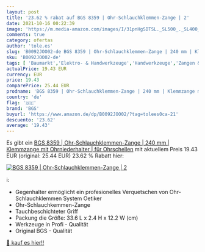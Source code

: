 ```yaml
---
layout: post
title: '23.62 % rabat auf BGS 8359 | Ohr-Schlauchklemmen-Zange | 2'
date: 2021-10-16 00:22:39
image: 'https://m.media-amazon.com/images/I/31pnHgSDTSL._SL500_._SL400_.jpg'
comments: true
category: ofertas
author: 'tole.es'
slug: 'B0092JOO02-de BGS 8359 | Ohr-Schlauchklemmen-Zange | 240 mm | Klemmzange...'
sku: 'B0092JOO02-de'
tags: [ 'Baumarkt','Elektro- & Handwerkzeuge','Handwerkzeuge','Zangen & Kneifzangen','Zangen-Sets','bgs', ]
actualPrice: 19.43 EUR
currency: EUR
price: 19.43
comparePrice: 25.44 EUR
prodname: 'BGS 8359 | Ohr-Schlauchklemmen-Zange | 240 mm | Klemmzange mit Ohrniederhalter | für Ohrschellen'
country: 'de'
flag: '🇩🇪'
brand: 'BGS'
buyurl: 'https://www.amazon.de/dp/B0092JOO02/?tag=tolees0ca-21'
descuento: '23.62'
average: '19.43'
---
```


Es gibt ein [BGS 8359 | Ohr-Schlauchklemmen-Zange | 240 mm | Klemmzange mit Ohrniederhalter | für Ohrschellen](https://www.amazon.de/dp/B0092JOO02/?tag=tolees0ca-21) mit aktuellem Preis 19.43 EUR (original: 25.44 EUR) 23.62 % Rabatt hier:

[![BGS 8359 | Ohr-Schlauchklemmen-Zange | 2](https://m.media-amazon.com/images/I/31pnHgSDTSL._SL500_._SL400_.jpg)](https://www.amazon.de/dp/B0092JOO02/?tag=tolees0ca-21)

ℹ️:

- Gegenhalter ermöglicht ein profesionelles Verquetschen von Ohr-Schlauchklemmen System Oetiker
- Ohr-Schlauchkemmen-Zange
- Tauchbeschichteter Griff
- Packung die Größe: 33.6 L x 2.4 H x 12.2 W (cm)
- Werkzeuge in Profi - Qualität
- Original BGS - Qualität

[🛒 kauf es hier!!](https://www.amazon.de/dp/B0092JOO02/?tag=tolees0ca-21)
